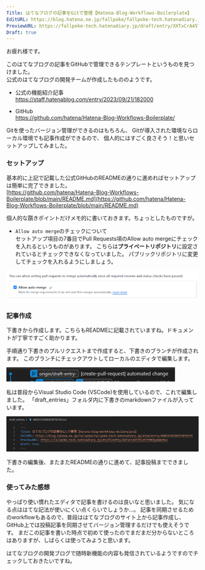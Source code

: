 ```yaml
---
Title: はてなブログの記事をGitで管理【Hatena-Blog-Workflows-Boilerplate】
EditURL: https://blog.hatena.ne.jp/fallpoke/fallpoke-tech.hatenadiary.jp/atom/entry/6802418398454079245
PreviewURL: https://fallpoke-tech.hatenadiary.jp/draft/entry/XXTxCrA45TMld57tMK0ypNWvMws
Draft: true
---
```



お疲れ様です。

このはてなブログの記事をGitHubで管理できるテンプレートというものを見つけました。  
公式のはてなブログの開発チームが作成したもののようです。

- 公式の機能紹介記事  
https://staff.hatenablog.com/entry/2023/09/21/182000


- GitHub  
https://github.com/hatena/Hatena-Blog-Workflows-Boilerplate/


Gitを使ったバージョン管理ができるのはもちろん、
Gitが導入された環境ならローカル環境でも記事作成ができるので、
個人的にはすごく良さそう！と思いセットアップしてみました。  


### セットアップ
基本的に上記で記載した公式GitHubのREADMEの通りに進めればセットアップは簡単に完了できました。  
[https://github.com/hatena/Hatena-Blog-Workflows-Boilerplate/blob/main/README.md](https://github.com/hatena/Hatena-Blog-Workflows-Boilerplate/blob/main/README.md)

個人的な躓きポイントだけメモ的に書いておきます。ちょっとしたものですが。

- `Allow auto merge`のチェックについて  
セットアップ項目の7番目でPull Requests項のAllow auto mergeにチェックを入れるというものがあります。
こちらは**プライベートリポジトリ**に設定されているとチェックできなくなっていました。
パブリックリポジトリに変更してチェックを入れるようにしましょう。

![Allow auto merge](../images/012152.png)


### 記事作成
下書きから作成します。こちらもREADMEに記載されていますね。ドキュメントが丁寧ですごく助かります。  

手順通り下書きのプルリクエストまで作成すると、下書きのブランチが作成されます。
このブランチにチェックアウトしてローカルのエディタで編集します。

![下書きブランチ](../images/171837.png)

私は普段からVisual Studio Code (VSCode)を使用しているので、これで編集しました。
「draft_entries」フォルダ内に下書きのmarkdownファイルが入っています。

![下書きテンプレート](../images/172024.png)

下書きの編集後、またまたREADMEの通りに進めて、記事投稿までできました。


### 使ってみた感想
やっぱり使い慣れたエディタで記事を書けるのは良いなと思いました。
気になる点ははてな記法が使いにくい点くらいでしょうか…。
記事を同期させるためのworkflowもあるので、普段ははてなブログのサイト上から記事作成し、GitHub上では投稿記事を同期させてバージョン管理するだけでも使えそうです。
まだこの記事を書いた時点で初めて使ったのでまだまだ分からないところはありますが、しばらくは使ってみようと思います。

はてなブログの開発ブログで随時新機能の内容も発信されているようですのでチェックしておきたいですね。

